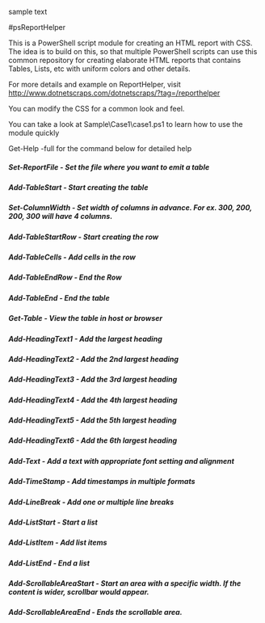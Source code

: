 sample text

#psReportHelper

This is a PowerShell script module for creating an HTML report with CSS. The idea is to build on this, so that multiple PowerShell scripts can use this common repository for creating elaborate HTML reports that contains Tables, Lists, etc with uniform colors and other details.

For more details and example on ReportHelper, visit http://www.dotnetscraps.com/dotnetscraps/?tag=/reporthelper

You can modify the CSS for a common look and feel.

You can take a look at Sample\Case1\case1.ps1 to learn how to use the module quickly

Get-Help -full for the command below for detailed help

##### Set-ReportFile - Set the file where you want to emit a table
##### Add-TableStart - Start creating the table
##### Set-ColumnWidth - Set width of columns in advance. For ex. 300, 200, 200, 300 will have 4 columns.
##### Add-TableStartRow - Start creating the row
##### Add-TableCells - Add cells in the row
##### Add-TableEndRow - End the Row
##### Add-TableEnd - End the table
##### Get-Table - View the table in host or browser
##### Add-HeadingText1 - Add the largest heading
##### Add-HeadingText2 - Add the 2nd largest heading
##### Add-HeadingText3 - Add the 3rd largest heading
##### Add-HeadingText4 - Add the 4th largest heading
##### Add-HeadingText5 - Add the 5th largest heading
##### Add-HeadingText6 - Add the 6th largest heading
##### Add-Text - Add a text with appropriate font setting and alignment
##### Add-TimeStamp - Add timestamps in multiple formats
##### Add-LineBreak - Add one or multiple line breaks
##### Add-ListStart - Start a list
##### Add-ListItem - Add list items
##### Add-ListEnd - End a list
##### Add-ScrollableAreaStart - Start an area with a specific width. If the content is wider, scrollbar would appear.
##### Add-ScrollableAreaEnd - Ends the scrollable area.
